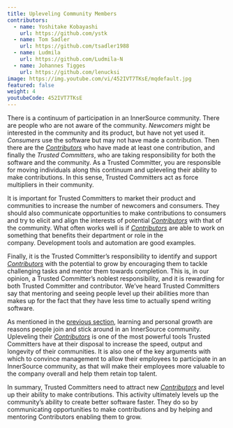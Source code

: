 ```yaml
---
title: Upleveling Community Members
contributors:
  - name: Yoshitake Kobayashi
    url: https://github.com/ystk
  - name: Tom Sadler
    url: https://github.com/tsadler1988
  - name: Ludmila
    url: https://github.com/Ludmila-N
  - name: Johannes Tigges
    url: https://github.com/lenucksi
image: https://img.youtube.com/vi/452IVT7TKsE/mqdefault.jpg
featured: false
weight: 4
youtubeCode: 452IVT7TKsE
---
```

<div id="upleveling" class="paragraph">
<p>There is a continuum of participation in an InnerSource community.
There are people who are not aware of the community. <em>Newcomers</em> might be interested in the community and its product, but have not yet used it. <em>Consumers</em> use the software but may not have made a contribution. Then there are the <a href="https://innersourcecommons.org/learn/learning-path/contributor"><em>Contributors</em></a> who have made at least one contribution, and finally the <em>Trusted Committers</em>, who are taking responsibility for both the software and the community.
As a Trusted Committer, you are responsible for moving individuals along this continuum
and upleveling their ability to make contributions. In this sense, Trusted Committers
act as force multipliers in their community.</p>
</div>
<div class="paragraph">
<p>It is important for Trusted Committers to market their
product and communities to increase the number of
newcomers and consumers. They should also communicate opportunities to
make contributions to consumers and try to elicit and align the
interests of potential <a href="https://innersourcecommons.org/learn/learning-path/contributor"><em>Contributors</em></a> with that of the community. What
often works well is if <a href="https://innersourcecommons.org/learn/learning-path/contributor"><em>Contributors</em></a> are able to work on something that
benefits their department or role in the company. Development tools and automation are good examples.</p>
</div>
<div class="paragraph">
<p>Finally, it is the Trusted Committer&#8217;s responsibility to identify and support <a href="https://innersourcecommons.org/learn/learning-path/contributor"><em>Contributors</em></a> with the potential to grow
by encouraging them to tackle challenging tasks and mentor them towards completion. This is, in our opinion, a Trusted Committer&#8217;s
noblest responsibility, and it is rewarding for both Trusted Committer and
contributor. We&#8217;ve heard Trusted Committers say that mentoring and
seeing people level up their abilities more than makes up for the fact
that they have less time to actually spend writing software.</p>
</div>
<div class="paragraph">
<p>As mentioned in the <a href="https://innersourcecommons.org/learn/learning-path/trusted-committer/03/">previous section</a>, learning and personal growth are
reasons people join and stick around in an InnerSource community.
Upleveling their <a href="https://innersourcecommons.org/learn/learning-path/contributor"><em>Contributors</em></a> is one of the most powerful tools Trusted Committers have
at their disposal to increase the speed, output and longevity of their
communities. It is also one of the key arguments with which to convince
management to allow their employees to participate in an InnerSource
community, as that will make their employees more valuable to
the company overall and help them retain top talent.</p>
</div>
<div class="paragraph">
<p>In summary, Trusted Committers need to attract new <a href="https://innersourcecommons.org/learn/learning-path/contributor"><em>Contributors</em></a> and level up their
ability to make contributions. This activity ultimately levels up the
community’s ability to create better software faster. They do so by
communicating opportunities to make contributions and by helping and
mentoring Contributors enabling them to grow.</p>
</div>
<!--- This file autogenerated from https://github.com/InnerSourceCommons/InnerSourceLearningPath/blob/master/scripts -->